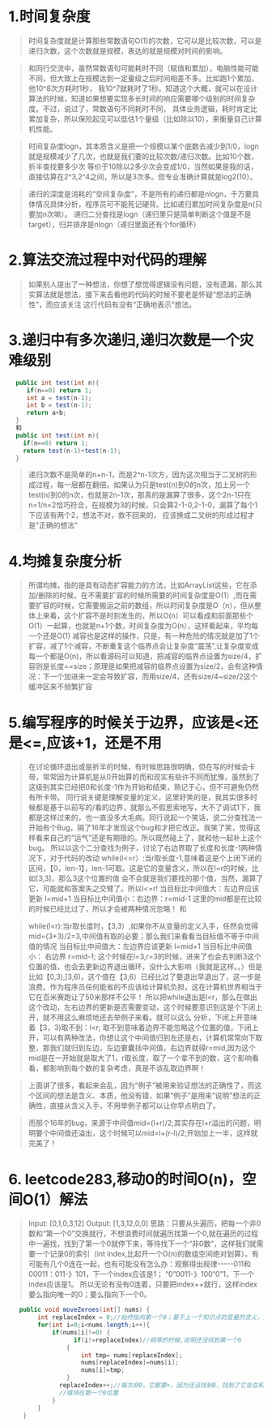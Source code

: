 
# 1.时间复杂度
> 时间复杂度就是计算那些常数语句O(1)的次数，它可以是比较次数，可以是递归次数，这个次数就是规模，表达的就是规模对时间的影响。

> 和同行交流中，虽然常数语句可能耗时不同（赋值和累加），电脑性能可能不同，但大致上在规模达到一定量级之后时间相差不多。比如跑1个累加，他10^8次方耗时1秒，
我10^7就耗时了1秒。知道这个大概，就可以在设计算法的时候，知道如果想要实现多长时间的响应需要哪个级别的时间复杂度。不过，说过了，常数语句不同耗时不同，
具体业务逻辑，耗时肯定比累加复杂，所以保险起见可以低估1个量级（比如除以10），来衡量自己计算机性能。

> 时间复杂度logn，其本质含义是把一个规模以某个底数去减少到1/0，logn就是规模减少了几次，也就是我们要的比较次数/递归次数。比如10个数，折半查找要多少次
等价于10除以2多少次会变成1/0，当然如果是我的话，直接估算在2^3,2^4之间，所以是3次多。但专业准确计算就是log2(10）。

> 递归的深度是消耗的“空间复杂度”，不是所有的递归都是nlogn，千万要具体情况具体分析，程序员可不能死记硬背。比如递归累加时间复杂度是n(只要加n次嘛）。
递归二分查找是logn（递归里只是简单判断这个值是不是target），归并排序是nlogn（递归里面还有个for循环）

# 2.算法交流过程中对代码的理解
> 如果别人提出了一种想法，你想了想觉得逻辑没有问题，没有遗漏，那么其实算法就是想法，接下来去看他的代码的时候不要老是怀疑“想法的正确性”，而应该关注
这行代码有没有“正确地表示”想法。

# 3.递归中有多次递归,递归次数是一个灾难级别
```java
  public int test(int n){
     if(n==0) return 1;
     int a = test(n-1);
     int b = test(n-1);
     return a+b;
  }
  和
  public int test(int n){
    if(n==0) return 1;
    return test(n-1)+test(n-1);
  }
```
>   递归次数不是简单的n+n-1，而是2^n-1次方，因为这次相当于二叉树的形成过程，每一层都在翻倍。如果认为只是test(n)到0的n次，加上另一个test(n)到0的n次，也就是2n-1次，那真的是漏算了很多，这个2n-1只在n=1/n=2恰巧符合，在规模为3的时候，只会算2-1-0,2-1-0，漏算了每个1下应该有两个2，想法不对，救不回来的，
  应该换成二叉树的形成过程才是"正确的想法"

# 4.均摊复杂度分析
> 所谓均摊，指的是具有动态扩容能力的方法，比如ArrayList这些，它在添加/删除的时候，在不需要扩容的时候所需要的时间复杂度是O(1）,而在需要扩容的时候，它需要搬运之前的数组，所以时间复杂度是O（n），但从整体上来看，这个扩容不是时刻发生的，所以O(n）可以看成和前面那些个O(1）一起算，也就是n+1个数，时间复杂度为O(n），这样看起来，平均每一个还是O(1)
> 减容也是这样的操作，只是，有一种危险的情况就是加了1个扩容，减了1个减容，不断重复这个临界点会让复杂度“震荡”,让复杂度变成每一个都是O(n)，所以看源码可以知道，把减容的临界点设置为size/4，扩容则是长度==size；原理是如果把减容的临界点设置为size/2，会有这种情况：下一个加进来一定会导致扩容，而用size/4，还有size/4~size/2这个缓冲区来不频繁扩容

# 5.编写程序的时候关于边界，应该是<还是<=,应该+1，还是不用
> 在讨论循环退出或是折半的时候，有时候思路很明确，但在写的时候会卡带，常常因为计算机是从0开始算的而和现实有些许不同而犹豫，虽然到了这级别其实已经把0和长度-1作为开始和结束，熟记于心，但不可避免仍然有所卡带。
> 同行说关键是理解变量的定义，这里好笑的是，我其实很多时候都是基于以前写的/看的边界，就那么不假思索地写，大不了调试1下，我都是这样过来的，也一直没多大毛病。同行说起一个笑话，说二分查找法一开始有个Bug，隔了16年才发现这个bug和才把它改正。我笑了笑，觉得这样看来自己的“运气”还是有期限的。所以既然碰上了，就和他一起补上这个bug。
> 所以以这个二分查找为例子，讨论了右边界取了长度和长度-1两种情况下，对于代码的改动
  while(l<=r）:当r取长度-1,意味着这是个上闭下闭的区间，【0，len-1】，len-1可取。这是它的变量含义，所以在l=r的时候，比如[3,3]，那么3这个位置的值
  会不会就是我们要找的那个值，当然，漏算了它，可能就和答案失之交臂了。所以l<=r!
  当目标比中间值大：左边界应该更新 l=mid+1
  当目标比中间值小：右边界：r=mid-1   这里的mid都是在比较的时候已经比过了，所以才会被两种情况忽略！
  和
 
> while(l<r):当r取长度时，【3,3）,如果你不从变量的定义入手，任然会觉得mid=(3+3)/2=3,中间值有取的必要；那么我们来看看当目标值不等于中间值的情况
   当目标比中间值大：左边界应该更新 l=mid+1 
  当目标比中间值小： 右边界 r=mid-1;
  这个时候在l=3,r=3的时候，进来了也会去判断3这个位置的值，也会去更新边界退出循环，没什么大影响（我就是这样。。）但是比如【0,3),[3,6)，这个值在【3,6）已经比过了要退出早退出了，这一步是浪费。作为程序员任何能省的不应该给计算机负担，这在计算机世界相当于它在百米赛跑让了50米那样不公平！
  所以把while退出是l<r，那么在做出这个改动，左右边界的更新是否需要变动，这个时候要意识到这是个下闭上开，就不用这么麻烦地还去举例子来看。就可以这么
  分析，下闭上开意味着【3，3)取不到：l<r; 取不到意味着边界不能忽略这个位置的值，下闭上开，可以有两种改法，你想让这个中间值归到左还是右，计算机常常向下取整，那我们就归到左边，左边要囊括中间值，右边界就得r=mid,因为这个mid是在一开始就是取大了1，r取长度，取了一个拿不到的数，这个影响看看，都影响到每个数的复杂考虑，真是不该乱取边界啊！

> 上面讲了很多，看起来会乱，因为“例子”被用来验证想法的正确性了，而这个区间的想法是含义、本质，他没有错，如果“例子”是用来“说明”想法的正确性，直接从含义入手，不用举例子都可以让你早点明白了。

> 而那个16年的bug，来源于中间值mid=(l+r)/2;其实存在l+r溢出的问题，明明要个中间值还溢出，这个时候可以mid=l+(r-l)/2;开始加上一半，这样就完美了！

# 6. leetcode283,移动0的时间O(n)，空间O(1）解法
> Input: [0,1,0,3,12]
Output: [1,3,12,0,0]
> 思路：只要从头遍历，把每一个非0数和“第一个0”交换就行，不想浪费时间就遍历找第一个0,就在遍历的过程中一遍找，找到了第一个0就停下来，等待找下一个“非0数”，这样我们就需要一个记录0的索引（int index,比起开一个O(n)的数组空间绝对划算）。有可能有几个0连在一起，也有可能没有怎么办：观察得出规律-----011和00011：011-》101，下一个index应该是1；    “0”0011-》100“0”1，下一个index应该是1。  所以无论有没有0连着，只要把index++就行，这样index要么指向唯一的0；要么指向下一个0。
```java
   public void moveZeroes(int[] nums) {
        int replaceIndex = 0;//始终指向第一个0；基于上一个知识点的变量的含义，这是最关键的一个变量！
        for(int i=0;i<nums.length;i++){
            if(nums[i]!=0) {
                  if(i!=replaceIndex)//相等的时候,说明还没找到第一个0
                {
                    int tmp= nums[replaceIndex];
                    nums[replaceIndex]=nums[i];
                    nums[i]=tmp;
                }
              replaceIndex++;//每次非0，它都要+，因为还没找到0，找到了它会在和非0数交换才加，这意味着这期间可能有几个0连着，但是因为没进这个循环
              //维持在第一个0位置
            }
        }     
    }
```




